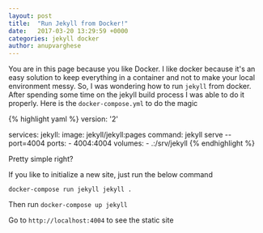 ```yaml
---
layout: post
title:  "Run Jekyll from Docker!"
date:   2017-03-20 13:29:59 +0000
categories: jekyll docker
author: anupvarghese
---
```

You are in this page because you like Docker. I like docker because it's an easy solution to keep everything in a container and not to make your local environment messy. So, I was wondering how to run `jekyll` from docker. After spending some time on the jekyll build process I was able to do it properly. Here is the `docker-compose.yml` to do the magic

{% highlight yaml %}
version: '2'

services:
  jekyll:
    image: jekyll/jekyll:pages
    command: jekyll serve --port=4004
    ports:
      - 4004:4004
    volumes:
      - .:/srv/jekyll
{% endhighlight %}

Pretty simple right?

If you like to initialize a new site, just run the below command

`docker-compose run jekyll jekyll .`

Then run `docker-compose up jekyll`

Go to `http://localhost:4004` to see the static site


